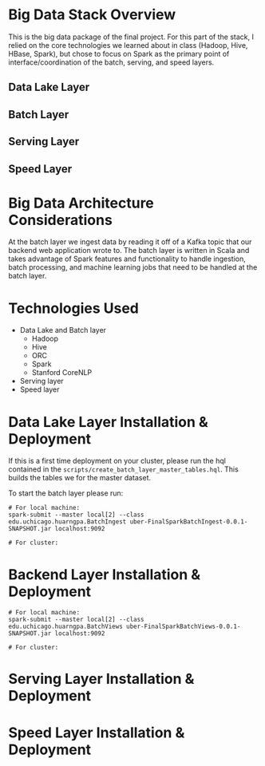 # Big Data Stack Overview
This is the big data package of the final project. For this part of the stack, I relied on the core technologies we learned about in class (Hadoop, Hive, HBase, Spark), but chose to focus on Spark as the primary point of interface/coordination of the batch, serving, and speed layers.

## Data Lake Layer

## Batch Layer
## Serving Layer
## Speed Layer

# Big Data Architecture Considerations
At the batch layer we ingest data by reading it off of a Kafka topic that our backend web application wrote to. The batch layer is written in Scala and takes advantage of Spark features and functionality to handle ingestion, batch processing, and machine learning jobs that need to be handled at the batch layer.

# Technologies Used
* Data Lake and Batch layer
    * Hadoop
    * Hive
    * ORC
    * Spark
    * Stanford CoreNLP
* Serving layer
* Speed layer

# Data Lake Layer Installation & Deployment
If this is a first time deployment on your cluster, please run the hql contained in the `scripts/create_batch_layer_master_tables.hql`. This builds the tables we for the master dataset.

To start the batch layer please run:
```
# For local machine:
spark-submit --master local[2] --class edu.uchicago.huarngpa.BatchIngest uber-FinalSparkBatchIngest-0.0.1-SNAPSHOT.jar localhost:9092

# For cluster:
```

# Backend Layer Installation & Deployment
```
# For local machine:
spark-submit --master local[2] --class edu.uchicago.huarngpa.BatchViews uber-FinalSparkBatchViews-0.0.1-SNAPSHOT.jar localhost:9092

# For cluster:
```

# Serving Layer Installation & Deployment
# Speed Layer Installation & Deployment
